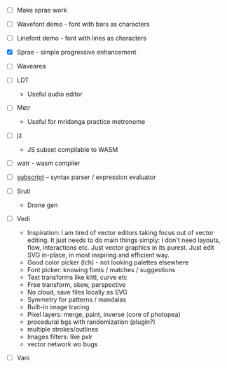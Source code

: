 * [ ] Make sprae work

* [ ] Wavefont demo - font with bars as characters
* [ ] Linefont demo - font with lines as characters
* [x] Sprae - simple progressive enhancement
* [ ] Wavearea
* [ ] LDT
  * Useful audio editor
* [ ] Metr
  * Useful for mridanga practice metronome
* [ ] jz
  * JS subset compilable to WASM
* [ ] watr - wasm compiler
* [ ] [subscript]() – syntax parser / expression evaluator
* [ ] Sruti
  * Drone gen
* [ ] Vedi
  * Inspiration: I am tired of vector editors taking focus out of vector editing. It just needs to do main things simply: I don't need layouts, flow, interactions etc. Just vector graphics in its purest. Just edit SVG in-place, in most inspiring and efficient way.
  * Good color picker (lch) - not looking palettes elsewhere
  * Font picker: knowing fonts / matches / suggestions
  * Text transforms like kittl, curve etc
  * Free transform, skew, perspective
  * No cloud, save files locally as SVG
  * Symmetry for patterns / mandalas
  * Built-in image tracing
  * Pixel layers: merge, paint, inverse (core of photopea)
  * procedural bgs with randomization (plugin?)
  * multiple strokes/outlines
  * Images filters: like pxlr
  * vector network wo bugs

* [ ] Vani
